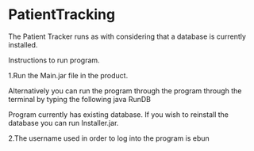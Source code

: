 # PatientTracking
The Patient Tracker runs as with considering that a database is currently installed.

Instructions to run program.

1.Run the Main.jar file in the product.

Alternatively you can run the program through the program through the terminal by typing the following 
java RunDB

Program currently has existing database. If you wish to reinstall the database you can run  Installer.jar. 

2.The username used in order to log into the program is ebun
